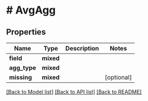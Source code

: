 # # AvgAgg

## Properties

Name | Type | Description | Notes
------------ | ------------- | ------------- | -------------
**field** | **mixed** |  |
**agg_type** | **mixed** |  |
**missing** | **mixed** |  | [optional]

[[Back to Model list]](../../README.md#models) [[Back to API list]](../../README.md#endpoints) [[Back to README]](../../README.md)
